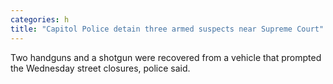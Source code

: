 ```yaml
---
categories: h
title: "Capitol Police detain three armed suspects near Supreme Court"
---
```

Two handguns and a shotgun were recovered from a vehicle that prompted the Wednesday street closures, police said.